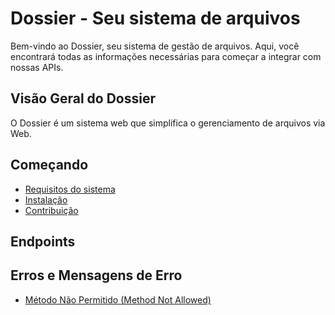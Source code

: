 # Dossier - Seu sistema de arquivos

Bem-vindo ao Dossier, seu sistema de gestão de arquivos. Aqui, você encontrará todas as informações necessárias para começar a integrar com nossas APIs.

## Visão Geral do Dossier

O Dossier é um sistema web que simplifica o gerenciamento de arquivos via Web.

## Começando

- [Requisitos do sistema](/docs/markdown/docs/requisitos.md)
- [Instalação](/docs/markdown/docs/instalacao.md)
- [Contribuição](/docs/markdown/docs/contribuicao.md)

## Endpoints


## Erros e Mensagens de Erro

- [Método Não Permitido (Method Not Allowed)](/docs/markdown/errors/method_not_allowed.md)
